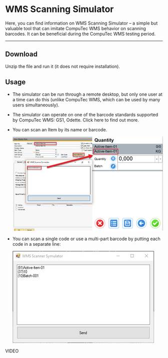 # WMS Scanning Simulator

Here, you can find information on WMS Scanning Simulator – a simple but valuable tool that can imitate CompuTec WMS behavior on scanning barcodes. It can be beneficial during the CompuTec WMS testing period.

---

## Download

<!-- [Download](./media/WMSScannerSymulator.zip) -->

Unzip the file and run it (it does not require installation).

## Usage

- The simulator can be run through a remote desktop, but only one user at a time can do this (unlike CompuTec WMS, which can be used by many users simultaneously).

- The simulator can operate on one of the barcode standards supported by CompuTec WMS: GS1, Odette. Click here to find out more.

- You can scan an Item by its name or barcode.

  ![Item Name](./media/item-name-scan.png)

- You can scan a single code or use a multi-part barcode by putting each code in a separate line:

  ![Multiple Elements](./media/multi-part.jpg)

VIDEO
